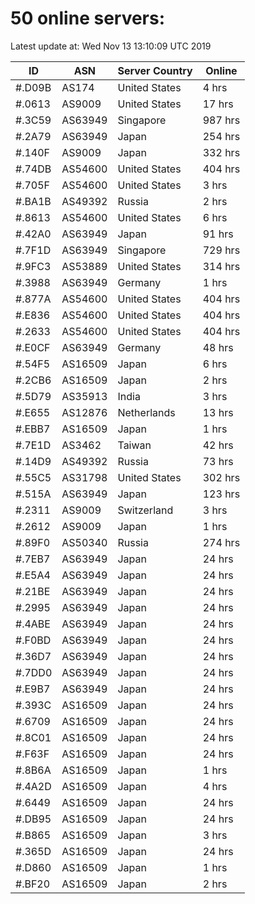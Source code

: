 # 50 online servers:

Latest update at: Wed Nov 13 13:10:09 UTC 2019

| ID | ASN | Server Country | Online |
| -- | --- | -------------- | ------ |
| #.D09B | AS174 | United States | 4 hrs |
| #.0613 | AS9009 | United States | 17 hrs |
| #.3C59 | AS63949 | Singapore | 987 hrs |
| #.2A79 | AS63949 | Japan | 254 hrs |
| #.140F | AS9009 | Japan | 332 hrs |
| #.74DB | AS54600 | United States | 404 hrs |
| #.705F | AS54600 | United States | 3 hrs |
| #.BA1B | AS49392 | Russia | 2 hrs |
| #.8613 | AS54600 | United States | 6 hrs |
| #.42A0 | AS63949 | Japan | 91 hrs |
| #.7F1D | AS63949 | Singapore | 729 hrs |
| #.9FC3 | AS53889 | United States | 314 hrs |
| #.3988 | AS63949 | Germany | 1 hrs |
| #.877A | AS54600 | United States | 404 hrs |
| #.E836 | AS54600 | United States | 404 hrs |
| #.2633 | AS54600 | United States | 404 hrs |
| #.E0CF | AS63949 | Germany | 48 hrs |
| #.54F5 | AS16509 | Japan | 6 hrs |
| #.2CB6 | AS16509 | Japan | 2 hrs |
| #.5D79 | AS35913 | India | 3 hrs |
| #.E655 | AS12876 | Netherlands | 13 hrs |
| #.EBB7 | AS16509 | Japan | 1 hrs |
| #.7E1D | AS3462 | Taiwan | 42 hrs |
| #.14D9 | AS49392 | Russia | 73 hrs |
| #.55C5 | AS31798 | United States | 302 hrs |
| #.515A | AS63949 | Japan | 123 hrs |
| #.2311 | AS9009 | Switzerland | 3 hrs |
| #.2612 | AS9009 | Japan | 1 hrs |
| #.89F0 | AS50340 | Russia | 274 hrs |
| #.7EB7 | AS63949 | Japan | 24 hrs |
| #.E5A4 | AS63949 | Japan | 24 hrs |
| #.21BE | AS63949 | Japan | 24 hrs |
| #.2995 | AS63949 | Japan | 24 hrs |
| #.4ABE | AS63949 | Japan | 24 hrs |
| #.F0BD | AS63949 | Japan | 24 hrs |
| #.36D7 | AS63949 | Japan | 24 hrs |
| #.7DD0 | AS63949 | Japan | 24 hrs |
| #.E9B7 | AS63949 | Japan | 24 hrs |
| #.393C | AS16509 | Japan | 24 hrs |
| #.6709 | AS16509 | Japan | 24 hrs |
| #.8C01 | AS16509 | Japan | 24 hrs |
| #.F63F | AS16509 | Japan | 24 hrs |
| #.8B6A | AS16509 | Japan | 1 hrs |
| #.4A2D | AS16509 | Japan | 4 hrs |
| #.6449 | AS16509 | Japan | 24 hrs |
| #.DB95 | AS16509 | Japan | 24 hrs |
| #.B865 | AS16509 | Japan | 3 hrs |
| #.365D | AS16509 | Japan | 24 hrs |
| #.D860 | AS16509 | Japan | 1 hrs |
| #.BF20 | AS16509 | Japan | 2 hrs |

